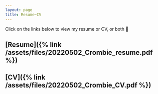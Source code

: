 ```yaml
---
layout: page
title: Resume~CV
---
```


Click on the links below to view my resume or CV, or both :slightly_smiling_face: 

## [Resume]({% link /assets/files/20220502_Crombie_resume.pdf %})

## [CV]({% link /assets/files/20220502_Crombie_CV.pdf %})
